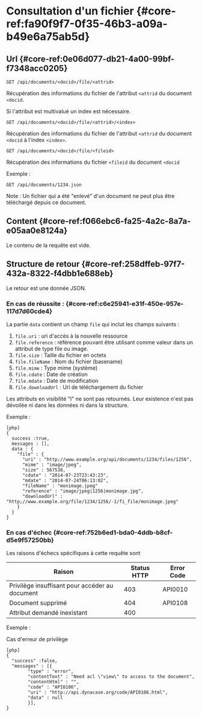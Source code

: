 # Consultation d'un fichier {#core-ref:fa90f9f7-0f35-46b3-a09a-b49e6a75ab5d}

## Url {#core-ref:0e06d077-db21-4a00-99bf-f7348acc0205}

    GET /api/documents/<docid>/file/<attrid>

Récupération des informations du fichier de l'attribut `<attrid` du document
`<docid`.

Si l'attribut est multivalué un index est nécessaire.


    GET /api/documents/<docid>/file/<attrid>/<index>

Récupération des informations du  fichier de l'attribut `<attrid` du document
`<docid` à l'index `<index>`.

    GET /api/documents/<docid>/file/<fileid>

Récupération des informations du  fichier `<fileid` du document `<docid`


Exemple :

    GET /api/documents/1234.json



Note : Un fichier qui a été "enlevé" d'un document ne peut plus être téléchargé
depuis ce document.

## Content {#core-ref:f066ebc6-fa25-4a2c-8a7a-e05aa0e8124a}

Le contenu de la requête est vide.

## Structure de retour {#core-ref:258dffeb-97f7-432a-8322-f4dbb1e688eb}

Le retour est une donnée JSON.

### En cas de réussite : {#core-ref:c6e25941-e31f-450e-957e-117d7d60cde4}

La partie `data` contient un champ `file` qui inclut les champs suivants :

1.  `file.uri` : uri d'accès à la nouvelle ressource
1.  `file.reference` : référence pouvant être utilisant comme valeur
     dans un attribut de type file ou  image. 
1.  `file.size` : Taille du fichier en octets
1.  `file.fileName` : Nom du fichier (basename)
1.  `file.mime` : Type mime (système)
1.  `file.cdate` : Date de création
1.  `file.mdate` : Date de modification
1.  `file.downloadUrl` : Url de téléchargement du fichier



Les attributs en visibilité "I" ne sont pas retournés. Leur existence n'est pas
dévoilée ni dans les données ni dans la structure.

Exemple :

    [php]
    {
      success :true,
      messages : [],
      data : {
        "file" : {
          "uri" : "http;//www.example.org/api/documents/1234/files/1256",
          "mime" : "image/jpeg",
          "size" : 567538,
          "cdate" : "2014-07-23T23:43:23",
          "mdate" : "2014-07-24T06:13:02",
          "fileName" : "monimage.jpeg"
          "reference" : "image/jpeg|1256|monimage.jpg",
          "downloadUrl" : "http;//www.example.org/file/1234/1256/-1/fi_file/monimage.jpeg"
        }
      }
    }

### En cas d'échec {#core-ref:752b6ed1-bda0-4ddb-b8cf-d5e9f57250bb}

Les raisons d'échecs spécifiques à cette requête sont 

|                     Raison                     | Status HTTP | Error Code |
| ---------------------------------------------- | ----------- | ---------- |
| Privilège insuffisant pour accéder au document |         403 | API0010    |
| Document supprimé                              |         404 | API0108    |
| Attribut demandé inexistant                    |         400 |            |

Exemple : 

Cas d'erreur de privilège

    [php]
    {
      "success" :false,
      "messages" : [{
            "type" : "error", 
            "contentText" : "Need acl \"view\" to access to the document",
            "contentHtml" : "",
            "code" : "API0106", 
            "uri" : "http://api.dynacase.org/code/API0106.html",
            "data" : null
            }],
    }


